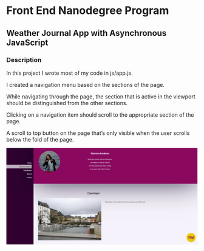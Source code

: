 # Front End Nanodegree Program

## Weather Journal App with Asynchronous JavaScript

### Description
In this project I wrote most of my code in js/app.js.

I created a navigation menu based on the sections of the page.

While navigating through the page, the section that is active in the viewport should be distinguished from the other sections.

Clicking on a navigation item should scroll to the appropriate section of the page.

A scroll to top button on the page that’s only visible when the user scrolls below the fold of the page. 

![Result](/photos/result.jpg)
